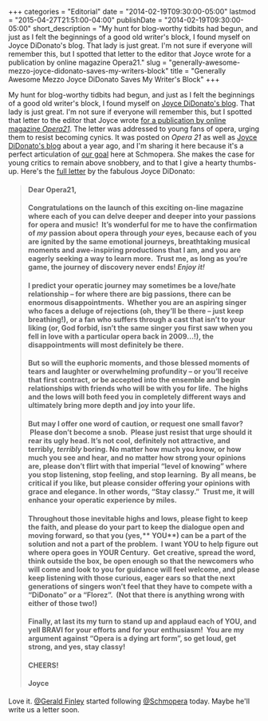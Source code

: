 +++
categories = "Editorial"
date = "2014-02-19T09:30:00-05:00"
lastmod = "2015-04-27T21:51:00-04:00"
publishDate = "2014-02-19T09:30:00-05:00"
short_description = "My hunt for blog-worthy tidbits had begun, and just as I felt the beginnings of a good old writer&#039;s block, I found myself on Joyce DiDonato&#039;s blog. That lady is just great. I&#039;m not sure if everyone will remember this, but I spotted that letter to the editor that Joyce wrote for a publication by online magazine Opera21."
slug = "generally-awesome-mezzo-joyce-didonato-saves-my-writers-block"
title = "Generally Awesome Mezzo Joyce DiDonato Saves My Writer&#039;s Block"
+++

My hunt for blog-worthy tidbits had begun, and just as I felt the beginnings of a good old writer's block, I found myself on [Joyce DiDonato's blog](http://www.joycedidonato.com/blog-archive/). That lady is just great. I'm not sure if everyone will remember this, but I spotted that letter to the editor that Joyce wrote [for a publication by online magazine _Opera21_](http://opera21.tumblr.com/post/43085440555/february-2013-issue). The letter was addressed to young fans of opera, urging them to resist becoming cynics. It was posted on _Opera 21_ as well as [Joyce DiDonato's blog](http://www.joycedidonato.com/2013/02/15/a-letter-to-the-up-coming-opera-lovers/) about a year ago, and I'm sharing it here because it's a perfect articulation of [our goal](http://schmopera.com/about/) here at Schmopera. She makes the case for young critics to remain above snobbery, and to that I give a hearty thumbs-up. Here's the [full letter](http://www.joycedidonato.com/2013/02/15/a-letter-to-the-up-coming-opera-lovers/) by the fabulous Joyce DiDonato:

> #### Dear Opera21,
> 
> #### Congratulations on the launch of this exciting on-line magazine where each of you can delve deeper and deeper into your passions for opera and music!  It’s wonderful for me to have the confirmation of _my_ passion about opera through _your_ eyes, because each of you are ignited by the same emotional journeys, breathtaking musical moments and awe-inspiring productions that I am, and you are eagerly seeking a way to learn more.  Trust me, as long as you’re game, the journey of discovery never ends! _Enjoy it!_
> 
> #### I predict your operatic journey may sometimes be a love/hate relationship – for where there are big passions, there can be enormous disappointments.  Whether you are an aspiring singer who faces a deluge of rejections (oh, they’ll be there – just keep breathing!), or a fan who suffers through a cast that isn’t to your liking (or, God forbid, isn’t the same singer you first saw when you fell in love with a particular opera back in 2009…!), the disappointments will most definitely be there.
> 
> #### But so will the euphoric moments, and those blessed moments of tears and laughter or overwhelming profundity – or you’ll receive that first contract, or be accepted into the ensemble and begin relationships with friends who will be with you for life.  The highs and the lows will both feed you in completely different ways and ultimately bring more depth and joy into your life.
> 
> #### But may I offer one word of caution, or request one small favor?  Please don’t become a snob.  Please just resist that urge should it rear its ugly head. It’s not cool, definitely not attractive, and terribly, _terribly_ boring. No matter how much you know, or how much you see and hear, and no matter how strong your opinions are, please don’t flirt with that imperial “level of knowing” where you stop listening, stop feeling, and stop learning.  By all means, be critical if you like, but please consider offering your opinions with grace and elegance. In other words, “Stay classy.”  Trust me, it will enhance your operatic experience by miles.
> 
> #### Throughout those inevitable highs and lows, please fight to keep the faith, and please do your part to keep the dialogue open and moving forward, so that you (yes,** YOU**) can be a part of the solution and not a part of the problem.  I want YOU to help figure out where opera goes in YOUR Century.  Get creative, spread the word, think outside the box, be open enough so that the newcomers who will come and look to you for guidance will feel welcome, and please keep listening with those curious, eager ears so that the next generations of singers won’t feel that they have to compete with a “DiDonato” or a “Florez”.  (Not that there is anything wrong with either of those two!)
> 
> #### Finally, at last its my turn to stand up and applaud each of YOU, and yell BRAVI for your efforts and for your enthusiasm!  You are my argument against “Opera is a dying art form”, so get loud, get strong, and yes, stay classy!
> 
> #### CHEERS!
> 
> #### Joyce

Love it. [@Gerald Finley](https://twitter.com/GeraldFinley) started following [@Schmopera](https://twitter.com/Schmopera) today. Maybe he'll write us a letter soon.
